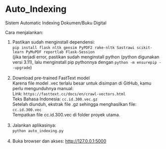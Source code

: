 # Auto_Indexing
Sistem Automatic Indexing Dokumen/Buku Digital

Cara menjalankan:
1. Pastikan sudah menginstall dependensi: <br>
``` pip install flask nltk gensim PyPDF2 rake-nltk Sastrawi scikit-learn PyMuPDF reportlab Flask-Session ```<br>
(jika terjadi error, pastikan sudah menginstall python (python digunakan versi 3.11), lalu menginstall pip pythonnya dengan ``` python -m ensurepip --upgrade ```)<br><br>
2. Download pre-trained FastText model<br>
Karena file model .vec terlalu besar untuk disimpan di GitHub, kamu perlu mengunduhnya manual:<br>
Link: `https://fasttext.cc/docs/en/crawl-vectors.html `<br>
Teks Bahasa Indonesia: `cc.id.300.vec.gz`<br>
Setelah diunduh, ekstrak file .gz sehingga menghasilkan file:
`cc.id.300.vec`<br>
Tempatkan file cc.id.300.vec di folder proyek utama.<br><br>
3. Jalankan aplikasinya: <br>
``` python auto_indexing.py ```<br><br>
4. Buka browser dan akses: http://127.0.0.1:5000
